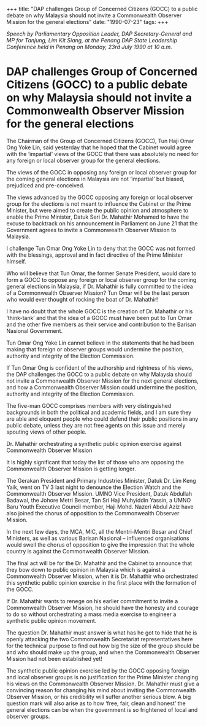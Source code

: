 +++ 
title: "DAP challenges Group of Concerned Citizens (GOCC) to a public debate on why Malaysia should not invite a Commonwealth Observer Mission for the general elections"
date: "1990-07-23"
tags:
+++

_Speech by Parliamentary Opposition Leader, DAP Secretary-General and MP for Tanjung, Lim Kit Siang, at the Penang DAP State Leadership Conference held in Penang on Monday, 23rd July 1990 at 10 a.m._

# DAP challenges Group of Concerned Citizens (GOCC) to a public debate on why Malaysia should not invite a Commonwealth Observer Mission for the general elections

The Chairman of the Group of Concerned Citizens (GOCC), Tun Haji Omar Ong Yoke Lin, said yesterday that he hoped that the Cabinet would agree with the ‘impartial’ views of the GOCC that there was absolutely no need for any foreign or local observer group for the general elections. </u>

The views of the GOCC in opposing any foreign or local observer group for the coming general elections in Malaysia are not ‘impartial’ but biased, prejudiced and pre-conceived. 

The views advanced by the GOCC opposing any foreign or local observer group for the elections is not meant to influence the Cabinet or the Prime Minister, but were aimed to create the public opinion and atmosphere to enable the Prime Minister, Datuk Seri Dr. Mahathir Mohamed to have the excuse to backtrack on his announcement in Parliament on June 21 that the Government agrees to invite a Commonwealth Observer Mission to Malaysia.

I challenge Tun Omar Ong Yoke Lin to deny that the GOCC was not formed with the blessings, approval and in fact directive of the Prime Minister himself. 

Who will believe that Tun Omar, the former Senate President, would dare to form a GOCC to oppose any foreign or local observer group for the coming general elections in Malaysia, if Dr. Mahathir is fully committed to the idea of a Commonwealth Observer Mission? Tun Omar will be the last person who would ever thought of rocking the boat of Dr. Mahathir!

I have no doubt that the whole GOCC is the creation of Dr. Mahathir or his ‘think-tank’ and that the idea of a GOCC must have been put to Tun Omar and the other five members as their service and contribution to the Barisan Nasional Government. 

Tun Omar Ong Yoke Lin cannot believe in the statements that he had been making that foreign or observer groups would undermine the position, authority and integrity of the Election Commission. 

If Tun Omar Ong is confident of the authorship and rightness of his views, the DAP challenges the GOCC to a public debate on why Malaysia should not invite a Commonwealth Observer Mission for the next general elections, and how a Commonwealth Observer Mission could undermine the position, authority and integrity of the Election Commission. 

The five-man GOCC comprises members with very distinguished backgrounds in both the political and academic fields, and I am sure they are able and eloquent people who could defend their public positions in any public debate, unless they are not free agents on this issue and merely spouting views of other people. 

Dr. Mahathir orchestrating a synthetic public opinion exercise against Commonwealth Observer Mission

It is highly significant that today the list of those who are opposing the Commonwealth Observer Mission is getting longer. 

The Gerakan President and Primary Industries Minister, Datuk Dr. Lim Keng Yaik, went on TV 3 last night to denounce the Election Watch and the Commonwealth Observer Mission. UMNO Vice President, Datuk Abdullah Badawai, the Johore Metri Besar, Tan Sri Haji Muhyiddin Yassin, a UMNO Baru Youth Executive Council member, Haji Mohd. Nazeri Abdul Aziz have also joined the chorus of opposition to the Commonwealth Observer Mission. 

In the next few days, the MCA, MIC, all the Mentri-Mentri Besar and Chief Ministers, as well as various Barisan Nasional – influenced organisations would swell the chorus of opposition to give the impression that the whole country is against the Commonwealth Observer Mission. 

The final act will be for the Dr. Mahathir and the Cabinet to announce that they bow down to public opinion in Malaysia which is against a Commonwealth Observer Mission, when it is Dr. Mahathir who orchestrated this synthetic public opinion exercise in the first place with the formation of the GOCC.

If Dr. Mahathir wants to renege on his earlier commitment to invite a Commonwealth Observer Mission, he should have the honesty and courage to do so without orchestrating a mass media exercise to engineer a synthetic public opinion movement. 

The question Dr. Mahathir must answer is what has he got to hide that he is openly attacking the two Commonwealth Secretariat representatives here for the technical purpose to find out how big the size of the group should be and who should make up the group, and when the Commonwealth Observer Mission had not been established yet!

The synthetic public opinion exercise led by the GOCC opposing foreign and local observer groups is no justification for the Prime Minister changing his views on the Commonwealth Observer Mission. Dr. Mahathir must give a convincing reason for changing his mind about inviting the Commonwealth Observer Mission, or his credibility will suffer another serious blow. A big question mark will also arise as to how ‘free, fair, clean and honest’ the general elections can be when the government is so frightened of local and observer groups.


 
